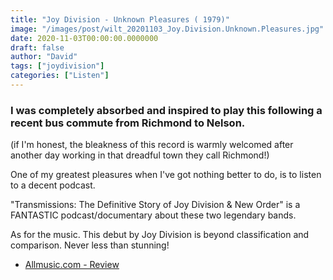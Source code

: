 ```yaml
---
title: "Joy Division - Unknown Pleasures ( 1979)"
image: "/images/post/wilt_20201103_Joy.Division.Unknown.Pleasures.jpg"
date: 2020-11-03T00:00:00.0000000
draft: false
author: "David"
tags: ["joydivision"]
categories: ["Listen"]
---
```

### I was completely absorbed and inspired to play this following a recent bus commute from Richmond to Nelson.

 (if I'm honest, the bleakness of this record is warmly welcomed after another day working in that dreadful town they call Richmond!)

 One of my greatest pleasures when I've got nothing better to do, is to listen to a decent podcast. 

 "Transmissions: The Definitive Story of Joy Division & New Order" is a FANTASTIC podcast/documentary about these two legendary bands.

 As for the music. This debut by Joy Division is beyond classification and comparison. Never less than stunning!

-  [Allmusic.com - Review](https://www.allmusic.com/album/unknown-pleasures-mw0000202764)